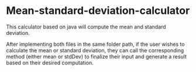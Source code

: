 # Mean-standard-deviation-calculator
This calculator based on java will compute the mean and standard deviation.

After implementing both files in the same folder path, if the user wishes to calculate the mean or standard deviation, they can call the corresponding method (either mean or stdDev) to finalize their input and generate a result based on their desired computation.
